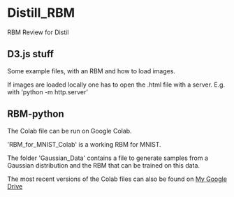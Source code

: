 # Distill_RBM

RBM Review for Distil

## D3.js stuff

Some example files, with an RBM and how to load images.

If images are loaded locally one has to open the .html file with a server. E.g. with 'python -m http.server'

## RBM-python

The Colab file can be run on Google Colab.

'RBM_for_MNIST_Colab' is a working RBM for MNIST.

The folder 'Gaussian_Data' contains a file to generate samples from a Gaussian distribution and the RBM that can be trained on this data.

The most recent versions of the Colab files can also be found on [My Google Drive](https://drive.google.com/open?id=1rChhmU4PM_c7vO2e7apFsUj0kJzDH1JH)